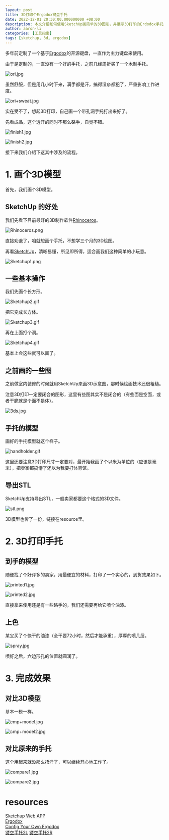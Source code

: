 ```yaml
---
layout: post
title: 3D打印个Ergodox键盘手托
date: 2022-12-01 20:30:00.000000000 +08:00
description: 本文介绍如何使用SketchUp画简单的3D图形，并展示3D打印的Erdodox手托。
author: aaron-li
categories: [工具指南]
tags: [sketchup, 3d, ergodox]  
---
```


多年前定制了一个基于[Ergodox](https://ergodox-ez.com/)的开源键盘，一直作为主力键盘来使用。  

由于是定制的，一直没有一个好的手托，之前几经周折买了一个木制手托。

![ori.jpg](/assets/img/posts/2022-12-01-3d-print-hand-holder/ori.jpg)

虽然舒服，但是用几小时下来，满手都是汗，搞得湿疹都犯了，严重影响工作进度。

![ori+sweat.jpg](/assets/img/posts/2022-12-01-3d-print-hand-holder/ori+sweat.jpg)

实在受不了，想起3D打印，自己画一个带孔洞手托打出来好了。

先看成品，这个透汗的同时不那么硌手，自觉不错。

![finish1.jpg](/assets/img/posts/2022-12-01-3d-print-hand-holder/finish1.jpg)

![finish2.jpg](/assets/img/posts/2022-12-01-3d-print-hand-holder/finish2.jpg)

接下来我们介绍下这其中涉及的流程。

# 1. 画个3D模型

首先，我们画个3D模型。

## SketchUp 的好处

我们先看下目前最好的3D制作软件[Rhinoceros](https://www.rhino3d.com/)。

![Rhinoceros.png](/assets/img/posts/2022-12-01-3d-print-hand-holder/Rhinoceros.png)

直接劝退了，咱就想画个手托，不想学三个月的3D绘图。

再看[SketchUp](https://app.sketchup.com/app)，清晰易懂，所见即所得，适合画我们这种简单的小玩意。

![Sketchup1.png](/assets/img/posts/2022-12-01-3d-print-hand-holder/Sketchup1.png)


## 一些基本操作

我们先画个长方形。

![Sketchup2.gif](/assets/img/posts/2022-12-01-3d-print-hand-holder/Sketchup2.gif)

把它变成长方体。

![Sketchup3.gif](/assets/img/posts/2022-12-01-3d-print-hand-holder/Sketchup3.gif)

再在上面打个洞。

![Sketchup4.gif](/assets/img/posts/2022-12-01-3d-print-hand-holder/Sketchup4.gif)

基本上会这些就可以画了。


## 之前画的一些图

之前做室内装修的时候就用SketchUp来画3D示意图，那时候绘画技术还很粗糙。

注意3D打印一定要闭合的图形，这里有些图其实不是闭合的（有些面是空面，或者干脆就是个面不是体）。

![3ds.jpg](/assets/img/posts/2022-12-01-3d-print-hand-holder/3ds.jpg)

## 手托的模型

画好的手托模型就这个样子。

![handholder.gif](/assets/img/posts/2022-12-01-3d-print-hand-holder/handholder.gif)

这里还要注意3D打印尺寸一定要对，最开始我画了个以米为单位的（应该是毫米），把卖家都搞懵了还以为我要打体育馆。

## 导出STL

SketchUp支持导出STL，一般卖家都要这个格式的3D文件。

![stl.png](/assets/img/posts/2022-12-01-3d-print-hand-holder/stl.png)

3D模型也传了一份，链接在resource里。

# 2. 3D打印手托

## 到手的模型

随便找了个好评多的卖家，用最便宜的材料，打印了一个实心的，到货效果如下。

![printed1.jpg](/assets/img/posts/2022-12-01-3d-print-hand-holder/printed1.jpg)

![printed2.jpg](/assets/img/posts/2022-12-01-3d-print-hand-holder/printed2.jpg)

直接拿来使用还是有一些硌手的，我们还需要再给它喷个油漆。

## 上色

某宝买了个快干的油漆（全干要72小时，然后才能承重），厚厚的喷几层。

![spray.jpg](/assets/img/posts/2022-12-01-3d-print-hand-holder/spray.jpg)

喷好之后，六边形孔的位置就圆润了。

# 3. 完成效果

## 对比3D模型

基本一模一样。

![cmp+model.jpg](/assets/img/posts/2022-12-01-3d-print-hand-holder/cmp+model.jpg)

![cmp+model2.jpg](/assets/img/posts/2022-12-01-3d-print-hand-holder/cmp+model2.jpg)


## 对比原来的手托

这个用起来就没那么捂汗了，可以继续开心地工作了。

![compare1.jpg](/assets/img/posts/2022-12-01-3d-print-hand-holder/compare1.jpg)

![compare2.jpg](/assets/img/posts/2022-12-01-3d-print-hand-holder/compare2.jpg)

# resources

[Sketchup Web APP](https://app.sketchup.com/app)  
[Ergodox](https://ergodox-ez.com/)  
[Config Your Own Ergodox](https://configure.zsa.io/)  
[镂空手托2L](/assets/img/posts/2022-12-01-3d-print-hand-holder/镂空手托2L.stl) 
[镂空手托2R](/assets/img/posts/2022-12-01-3d-print-hand-holder/镂空手托2R.stl)

